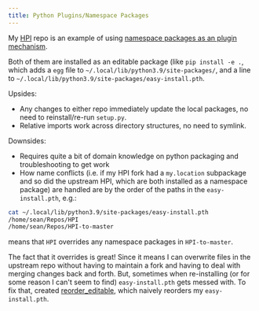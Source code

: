```yaml
---
title: Python Plugins/Namespace Packages
---
```


My [HPI](https://github.com/purarue/HPI) repo is an example of using [namespace packages as an plugin mechanism](https://packaging.python.org/guides/creating-and-discovering-plugins/#using-namespace-packages).

Both of them are installed as an editable package (like `pip install -e .`, which adds a `egg` file to `~/.local/lib/python3.9/site-packages/`, and a line to `~/.local/lib/python3.9/site-packages/easy-install.pth`.

Upsides:

- Any changes to either repo immediately update the local packages, no need to reinstall/re-run `setup.py`.
- Relative imports work across directory structures, no need to symlink.

Downsides:

- Requires quite a bit of domain knowledge on python packaging and troubleshooting to get work
- How name conflicts (i.e. if my HPI fork had a `my.location` subpackage and so did the upstream HPI, which are both installed as a namespace package) are handled are by the order of the paths in the `easy-install.pth`, e.g.:

```bash
cat ~/.local/lib/python3.9/site-packages/easy-install.pth
/home/sean/Repos/HPI
/home/sean/Repos/HPI-to-master
```

means that `HPI` overrides any namespace packages in `HPI-to-master`.

The fact that it overrides is great! Since it means I can overwrite files in the upstream repo without having to maintain a fork and having to deal with merging changes back and forth. But, sometimes when re-installing (or for some reason I can't seem to find) `easy-install.pth` gets messed with. To fix that, created [reorder_editable](https://github.com/purarue/reorder_editable), which naively reorders my `easy-install.pth`.
